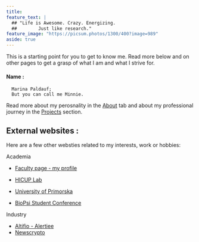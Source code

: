 ```yaml
---
title:
feature_text: |
  ## "Life is Awesome. Crazy. Energizing. 
  ##        Just like research."
feature_image: "https://picsum.photos/1300/400?image=989"
aside: true
---
```


This is a starting point for you to get to know me. Read more below and on other pages to get a grasp of what I am and what I strive for.


#### Name : 

      Marina Paldauf; 
      But you can call me Minnie.
      

Read more about my perosnality in the [About](https://marina225.github.io/about/) tab and about my professional journey in the [Projects](https://marina225.github.io/projects/) section.


## External websites :

Here are a few other websties related to my interests, work or hobbies:

Academia
- [Faculty page - my profile](https://www.famnit.upr.si/en/about-faculty/staff/marina.paldauf/)
- [HICUP Lab](https://hicup.famnit.upr.si/)
- [University of Primorska](https://www.upr.si/en)

- [BioPsi Student Conference](https://bio-psi-konferenca.famnit.upr.si/en/)

Industry
- [Altifio - Alertiee](https://alertiee.io/)
- [Newscrypto](https://newscrypto.io/)




